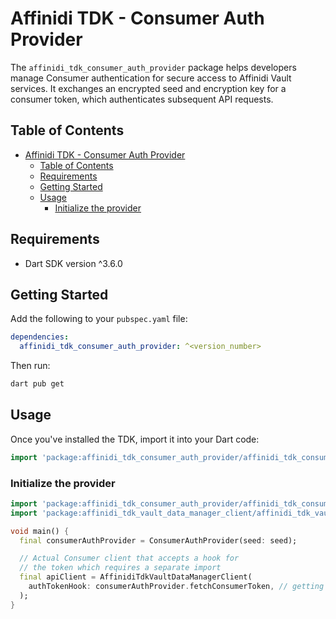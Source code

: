 # Affinidi TDK - Consumer Auth Provider

The `affinidi_tdk_consumer_auth_provider` package helps developers manage Consumer authentication for secure access to Affinidi Vault services. It exchanges an encrypted seed and encryption key for a consumer token, which authenticates subsequent API requests.

## Table of Contents

- [Affinidi TDK - Consumer Auth Provider](#affinidi-tdk---consumer-auth-provider)
  - [Table of Contents](#table-of-contents)
  - [Requirements](#requirements)
  - [Getting Started](#getting-started)
  - [Usage](#usage)
    - [Initialize the provider](#initialize-the-provider)

## Requirements

- Dart SDK version ^3.6.0

## Getting Started

Add the following to your `pubspec.yaml` file:

```yaml
dependencies:
  affinidi_tdk_consumer_auth_provider: ^<version_number>
```

Then run:

```bash
dart pub get
```

## Usage

Once you've installed the TDK, import it into your Dart code:

```dart
import 'package:affinidi_tdk_consumer_auth_provider/affinidi_tdk_consumer_auth_provider.dart';
```

### Initialize the provider

```dart
import 'package:affinidi_tdk_consumer_auth_provider/affinidi_tdk_consumer_auth_provider.dart';
import 'package:affinidi_tdk_vault_data_manager_client/affinidi_tdk_vault_data_manager_client.dart';

void main() {
  final consumerAuthProvider = ConsumerAuthProvider(seed: seed);

  // Actual Consumer client that accepts a hook for
  // the token which requires a separate import
  final apiClient = AffinidiTdkVaultDataManagerClient(
    authTokenHook: consumerAuthProvider.fetchConsumerToken, // getting the token from the provider
  );
}
```
